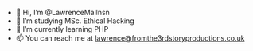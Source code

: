 - 👋 Hi, I’m @LawrenceMallnsn
- 👀 I’m studying MSc. Ethical Hacking
- 🌱 I’m currently learning PHP
- 📫 You can reach me at lawrence@fromthe3rdstoryproductions.co.uk

<!---
LawrenceMallnsn/LawrenceMallnsn is a ✨ special ✨ repository because its `README.md` (this file) appears on your GitHub profile.
You can click the Preview link to take a look at your changes.
--->
